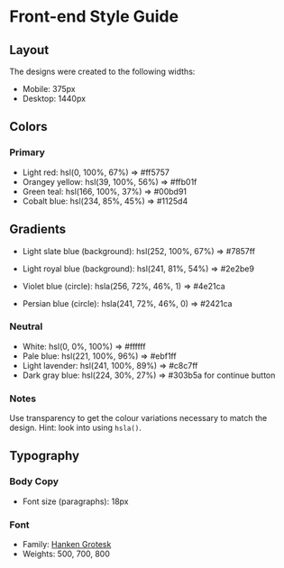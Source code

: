 # Front-end Style Guide

## Layout

The designs were created to the following widths:

- Mobile: 375px
- Desktop: 1440px

## Colors

### Primary

- Light red: hsl(0, 100%, 67%) => #ff5757
- Orangey yellow: hsl(39, 100%, 56%) => #ffb01f
- Green teal: hsl(166, 100%, 37%) => #00bd91
- Cobalt blue: hsl(234, 85%, 45%) => #1125d4 

## Gradients

- Light slate blue (background): hsl(252, 100%, 67%) => #7857ff
- Light royal blue (background): hsl(241, 81%, 54%) => #2e2be9

- Violet blue (circle): hsla(256, 72%, 46%, 1) => #4e21ca
- Persian blue (circle): hsla(241, 72%, 46%, 0) => #2421ca



### Neutral

- White: hsl(0, 0%, 100%) => #ffffff 
- Pale blue: hsl(221, 100%, 96%) => #ebf1ff
- Light lavender: hsl(241, 100%, 89%) => #c8c7ff
- Dark gray blue: hsl(224, 30%, 27%) => #303b5a for continue button

### Notes

Use transparency to get the colour variations necessary to match the design. Hint: look into using `hsla()`.

## Typography

### Body Copy

- Font size (paragraphs): 18px

### Font

- Family: [Hanken Grotesk](https://fonts.google.com/specimen/Hanken+Grotesk)
- Weights: 500, 700, 800